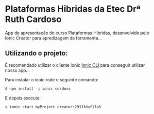 Plataformas Hibridas da Etec Drª Ruth Cardoso
=====================

App de apresentação do curso Plataformas Hibridas, desenvolvido pelo Ionic Creator para apredizagem da ferramenta...

## Utilizando o projeto:

É recomendado utilizar o cliente Ionic [Ionic CLI](https://github.com/driftyco/ionic-cli) para conseguir utilizar nosso app...

Para instalar o ionic rode o seguinte comando:

```bash
$ npm install -g ionic cordova
```

E depois execute: 

```bash
$ ionic start myProject creator:29113daf1fa8
```

